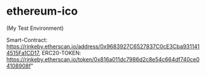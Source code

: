 # ethereum-ico
(My Test Environment)

Smart-Contract: https://rinkeby.etherscan.io/address/0x9683927C6527837C0cE3Cba9311414515Fa1CD17,
ERC20-TOKEN: https://rinkeby.etherscan.io/token/0x816a011dc7986d2c8e54c664df740ce04108908f"
